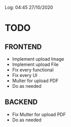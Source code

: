 Log: 04:45 27/10/2020

# TODO

## FRONTEND

- Implement upload Image
- Implement upload File
- Fix every functional
- Fix every UI
- Multer for upload PDF
- Do as needed

## BACKEND

- Fix Multer for upload PDF
- Do as needed
